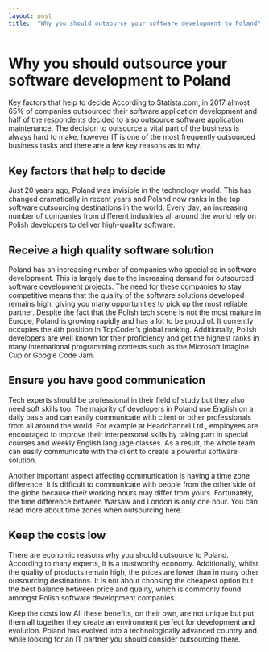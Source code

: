 ```yaml
---
layout: post
title:  "Why you should outsource your software development to Poland"
---
```

# Why you should outsource your software development to Poland
Key factors that help to decide
According to Statista.com, in 2017 almost 65% of companies outsourced their software application development and half of the respondents decided to also outsource software application maintenance. The decision to outsource a vital part of the business is always hard to make, however IT is one of the most frequently outsourced business tasks and there are a few key reasons as to why.

## Key factors that help to decide
Just 20 years ago, Poland was invisible in the technology world. This has changed dramatically in recent years and Poland now ranks in the top software outsourcing destinations in the world. Every day, an increasing number of companies from different industries all around the world rely on Polish developers to deliver high-quality software.

## Receive a high quality software solution
Poland has an increasing number of companies who specialise in software development. This is largely due to the increasing demand for outsourced software development projects. The need for these companies to stay competitive means that the quality of the software solutions developed remains high, giving you many opportunities to pick up the most reliable partner. Despite the fact that the Polish tech scene is not the most mature in Europe, Poland is growing rapidly and has a lot to be proud of. It currently occupies the 4th position in TopCoder’s global ranking. Additionally, Polish developers are well known for their proficiency and get the highest ranks in many international programming contests such as the Microsoft Imagine Cup or Google Code Jam.


## Ensure you have good communication
Tech experts should be professional in their field of study but they also need soft skills too. The majority of developers in Poland use English on a daily basis and can easily communicate with client or other professionals from all around the world. For example at Headchannel Ltd., employees are encouraged to improve their interpersonal skills by taking part in special courses and weekly English language classes. As a result, the whole team can easily communicate with the client to create a powerful software solution.


Another important aspect affecting communication is having a time zone difference. It is difficult to communicate with people from the other side of the globe because their working hours may differ from yours. Fortunately, the time difference between Warsaw and London is only one hour. You can read more about time zones when outsourcing here.

## Keep the costs low
There are economic reasons why you should outsource to Poland. According to many experts, it is a trustworthy economy. Additionally, whilst the quality of products remain high, the prices are lower than in many other outsourcing destinations. It is not about choosing the cheapest option but the best balance between price and quality, which is commonly found amongst Polish software development companies.

Keep the costs low
All these benefits, on their own, are not unique but put them all together they create an environment perfect for development and evolution. Poland has evolved into a technologically advanced country and while looking for an IT partner you should consider outsourcing there.
